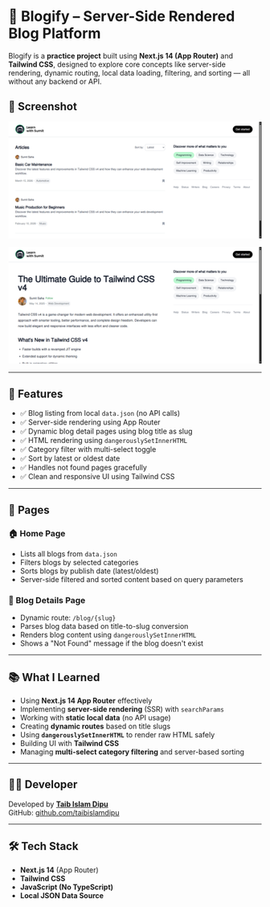 # 📝 Blogify – Server-Side Rendered Blog Platform

Blogify is a **practice project** built using **Next.js 14 (App Router)** and **Tailwind CSS**, designed to explore core concepts like server-side rendering, dynamic routing, local data loading, filtering, and sorting — all without any backend or API.

## 📸 Screenshot

![Blogify Preview](./public/Blogify-Code-Content-Community--06-30-2025_02_43_AM.png)

![Blogify Preview](./public/Blogify-Code-Content-Community--06-30-2025_02_46_AM.png)

---

## 🚀 Features

- ✅ Blog listing from local `data.json` (no API calls)
- ✅ Server-side rendering using App Router
- ✅ Dynamic blog detail pages using blog title as slug
- ✅ HTML rendering using `dangerouslySetInnerHTML`
- ✅ Category filter with multi-select toggle
- ✅ Sort by latest or oldest date
- ✅ Handles not found pages gracefully
- ✅ Clean and responsive UI using Tailwind CSS

---

## 📂 Pages

### 🏠 Home Page

- Lists all blogs from `data.json`
- Filters blogs by selected categories
- Sorts blogs by publish date (latest/oldest)
- Server-side filtered and sorted content based on query parameters

### 📄 Blog Details Page

- Dynamic route: `/blog/{slug}`
- Parses blog data based on title-to-slug conversion
- Renders blog content using `dangerouslySetInnerHTML`
- Shows a "Not Found" message if the blog doesn't exist

---

## 📚 What I Learned

- Using **Next.js 14 App Router** effectively
- Implementing **server-side rendering** (SSR) with `searchParams`
- Working with **static local data** (no API usage)
- Creating **dynamic routes** based on title slugs
- Using **`dangerouslySetInnerHTML`** to render raw HTML safely
- Building UI with **Tailwind CSS**
- Managing **multi-select category filtering** and server-based sorting

---

## 👨‍💻 Developer

Developed by **[Taib Islam Dipu](https://github.com/taibislamdipu)**  
GitHub: [github.com/taibislamdipu](https://github.com/taibislamdipu)

---

## 🛠️ Tech Stack

- **Next.js 14** (App Router)
- **Tailwind CSS**
- **JavaScript (No TypeScript)**
- **Local JSON Data Source**
